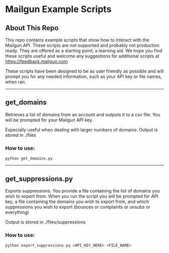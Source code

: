 # Mailgun Example Scripts

## About This Repo

This repo contains example scripts that show how to interact with the Mailgun API. These scripts are not supported and probably not production ready. They are offered as a starting point; a learning aid. We hope you find these scripts useful and welcome any suggestions for additional scripts at https://feedback.mailgun.com

These scripts have been designed to be as user friendly as possible and will prompt you for any needed information, such as your API key or file names, when ran.

---

## __get_domains__

Retrieves a list of domains from an account and outputs it to a csv file. You will be prompted for your Mailgun API key.

Especially useful when dealing with larger numbers of domains. Output is stored in ./files

### How to use:

```
python get_domains.py
```

---

## __get_suppressions.py__

Exports suppressions. You provide a file containing the list of domains you wish to export from. When you run the script you will be prompted for API key, a file containing the domains you wish to export from, and which suppressions you wish to export (bounces or complaints or unsubs or everything)

Output is stored in ./files/suppressions

### How to use:

```
python export_suppressions.py <API_KEY_HERE> <FILE_NAME>
```
